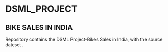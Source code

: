 # DSML_PROJECT
## BIKE SALES IN INDIA

Repository contains the DSML Project-Bikes Sales in India, with the source dateset .

